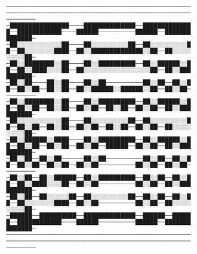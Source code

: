                                                                                                             
────────────────────────────────────────────────────────────────────────────────────────────────────────────
─████████████████────██████████████──██████████████──████████████────██████──────────██████──██████████████─
─██░░░░░░░░░░░░██────██░░░░░░░░░░██──██░░░░░░░░░░██──██░░░░░░░░████──██░░██████████████░░██──██░░░░░░░░░░██─
─██░░████████░░██────██░░██████████──██░░██████░░██──██░░████░░░░██──██░░░░░░░░░░░░░░░░░░██──██░░██████████─
─██░░██────██░░██────██░░██──────────██░░██──██░░██──██░░██──██░░██──██░░██████░░██████░░██──██░░██─────────
─██░░████████░░██────██░░██████████──██░░██████░░██──██░░██──██░░██──██░░██──██░░██──██░░██──██░░██████████─
─██░░░░░░░░░░░░██────██░░░░░░░░░░██──██░░░░░░░░░░██──██░░██──██░░██──██░░██──██░░██──██░░██──██░░░░░░░░░░██─
─██░░██████░░████────██░░██████████──██░░██████░░██──██░░██──██░░██──██░░██──██████──██░░██──██░░██████████─
─██░░██──██░░██──────██░░██──────────██░░██──██░░██──██░░██──██░░██──██░░██──────────██░░██──██░░██─────────
─██░░██──██░░██████──██░░██████████──██░░██──██░░██──██░░████░░░░██──██░░██──────────██░░██──██░░██████████─
─██░░██──██░░░░░░██──██░░░░░░░░░░██──██░░██──██░░██──██░░░░░░░░████──██░░██──────────██░░██──██░░░░░░░░░░██─
─██████──██████████──██████████████──██████──██████──████████████────██████──────────██████──██████████████─
────────────────────────────────────────────────────────────────────────────────────────────────────────────




                                                      
